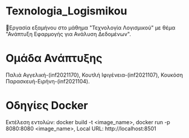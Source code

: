 # Texnologia_Logismikou
🔹Εργασία εξαμήνου στο μάθημα "Τεχνολογία Λογισμικού" με θέμα "Ανάπτυξη Εφαρμογής για Ανάλυση Δεδομένων".
# Ομάδα Ανάπτυξης
Παλιά Αγγελική-(inf2021170), Κουτλή Ιφιγένεια-(inf2021107), Κουκόση Παρασκευή-Ειρήνη-(inf2021104).
# Οδηγίες Docker
Εκτέλεση εντολών: docker build -t <image_name>, 
                  docker run -p 8080:8080 <image_name>, 
Local URL: http://localhost:8501
